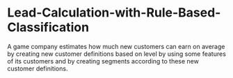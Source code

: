 # Lead-Calculation-with-Rule-Based-Classification
A game company estimates how much new customers can earn on average by creating new customer definitions based on level by using some features of its customers and by creating segments according to these new customer definitions.
